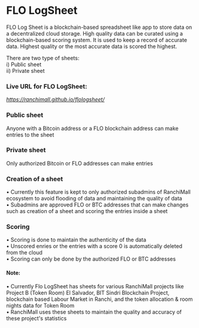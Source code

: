 # FLO LogSheet
FLO Log Sheet is a blockchain-based spreadsheet like app to store data on a decentralized cloud storage. High quality data can be curated using a blockchain-based scoring system. It is used to keep a record of accurate data. Highest quality or the most accurate data is scored the highest.  

There are two type of sheets:  
i) Public sheet  
ii) Private sheet  

### Live URL for FLO LogSheet:
*https://ranchimall.github.io/flologsheet/*

### Public sheet  
Anyone with a Bitcoin address or a FLO blockchain address can make entries to the sheet  

### Private sheet  
Only authorized Bitcoin or FLO addresses can make entries  

### Creation of a sheet  
• Currently this feature is kept to only authorized subadmins of RanchiMall ecosystem to avoid flooding of data and maintaining the quality of data  
• Subadmins are approved FLO or BTC addresses that can make changes such as creation of a sheet and scoring the entries inside a sheet  

### Scoring  
• Scoring is done to maintain the authenticity of the data  
• Unscored enries or the entries with a score 0 is automatically deleted from the cloud  
• Scoring can only be done by the authorized FLO or BTC addresses 

#### Note:  
• Currently Flo LogSheet has sheets for various RanchiMall projects like Project B (Token Room) El Salvador, BIT Sindri Blockchain Project, blockchain based Labour Market in Ranchi, and the token allocation & room nights data for Token Room  
• RanchiMall uses these sheets to maintain the quality and accuracy of these project's statistics

